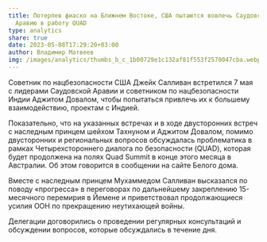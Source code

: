```yaml
---
title: Потерпев фиаско на Ближнем Востоке, США пытаются вовлечь Саудовскую
  Аравию в работу QUAD
type: analytics
share: true
date: 2023-05-08T17:29:20+03:00
author: Владимир Матвеев
img: /images/analytics/thumbs_b_c_1b00729e1c132af81f553f2570047cba.webp
---
```

Советник по нацбезопасности США Джейк Салливан встретился 7 мая с лидерами Саудовской Аравии и советником по нацбезопасности Индии Аджитом Довалом, чтобы попытаться привлечь их к большему взаимодействию, проектам с Индией.

Показательно, что на указанных встречах и в ходе двусторонних встреч с наследным принцем шейхом Тахнуном и Аджитом Довалом, помимо двусторонних и региональных вопросов обсуждалась проблематика в рамках Четырехстороннего диалога по безопасности (QUAD), которая будет продолжена на полях Quad Summit в конце этого месяца в Австралии. Об этом говорится в сообщении на сайте Белого дома.

Вместе с наследным принцем Мухаммедом Салливан высказался по поводу «прогресса» в переговорах по дальнейшему закреплению 15-месячного перемирия в Йемене и приветствовал продолжающиеся усилия ООН по прекращению неутихающей войны.

Делегации договорились о проведении регулярных консультаций и обсуждении вопросов, которые обсуждались в течение дня.